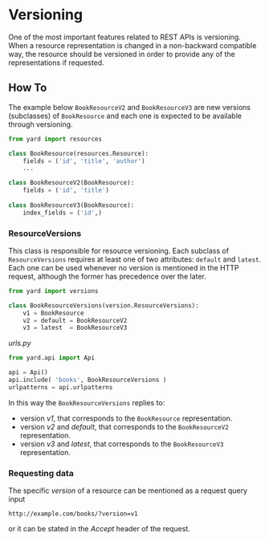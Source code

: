 # Versioning

One of the most important features related to REST APIs is versioning. When a resource representation is changed in a non-backward compatible way, the resource should be versioned in order to provide any of the representations if requested.


## How To

The example below `BookResourceV2` and `BookResourceV3` are new versions (subclasses) of `BookResource` and each one is expected to be available through versioning.

```python
from yard import resources

class BookResource(resources.Resource):
    fields = ('id', 'title', 'author')
    ...

class BookResourceV2(BookResource):
    fields = ('id', 'title')
    
class BookResourceV3(BookResource):
    index_fields = ('id',)
```    


### ResourceVersions

This class is responsible for resource versioning. Each subclass of `ResourceVersions` requires at least one of two attributes: `default` and `latest`. Each one can be used whenever no version is mentioned in the HTTP request, although the former has precedence over the later.

```python
from yard import versions

class BookResourceVersions(version.ResourceVersions):
    v1 = BookResource
    v2 = default = BookResourceV2
    v3 = latest  = BookResourceV3
```    

*urls.py*

```python
from yard.api import Api

api = Api()
api.include( 'books', BookResourceVersions )
urlpatterns = api.urlpatterns
```

In this way the `BookResourceVersions` replies to:

- version *v1*, that corresponds to the `BookResource` representation.
- version *v2* and *default*, that corresponds to the `BookResourceV2` representation.
- version *v3* and *latest*, that corresponds to the `BookResourceV3` representation.


### Requesting data

The specific *version* of a resource can be mentioned as a request query input

    http://example.com/books/?version=v1

or it can be stated in the *Accept* header of the request.
